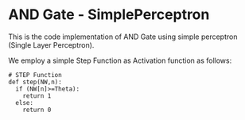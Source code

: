 # AND Gate - SimplePerceptron

This is the code implementation of AND Gate using simple perceptron (Single Layer Perceptron).

We employ a simple Step Function as Activation function as follows:
```
# STEP Function
def step(NW,n):
  if (NW[n]>=Theta):
    return 1
  else:
    return 0
```

